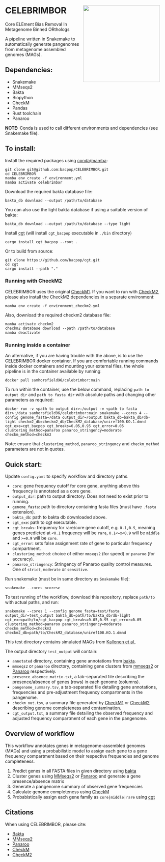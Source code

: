 # CELEBRIMBOR <img src='celebrimbor_logo.png' align="right" height="250" />

Core ELEment Bias Removal In Metagenome Binned ORthologs

A pipeline written in Snakemake to automatically generate pangenomes from metagenome assembled genomes (MAGs).

## Dependencies:

* Snakemake
* MMseqs2
* Bakta
* Biopython
* CheckM
* Pandas
* Rust toolchain
* Panaroo

**NOTE:** Conda is used to call different environments and dependencies (see Snakemake file).

## To install:

Install the required packages using [conda](https://conda.io/projects/conda/en/latest/user-guide/install/index.html)/[mamba](https://github.com/mamba-org/mamba):

```
git clone git@github.com:bacpop/CELEBRIMBOR.git
cd CELEBRIMBOR
mamba env create -f environment.yml
mamba activate celebrimbor
```

Download the required bakta database file:

```
bakta_db download --output /path/to/database
```

You can also use the light bakta database if using a suitable version of bakta:

```
bakta_db download --output /path/to/database --type light
```

Install [cgt](https://github.com/bacpop/cgt) (will install `cgt_bacpop` executable in `./bin` directory)
```
cargo install cgt_bacpop --root .
```

Or to build from source:
```
git clone https://github.com/bacpop/cgt.git
cd cgt
cargo install --path "."
```

### Running with CheckM2

CELEBRIMBOR uses the original [CheckM1](https://genome.cshlp.org/content/25/7/1043). If you want to run with [CheckM2](https://www.nature.com/articles/s41592-023-01940-w), please also install the CheckM2 dependencies in a separate environment:

```
mamba env create -f environment_checkm2.yml
```

Also, download the required checkm2 database file:

```
mamba activate checkm2
checkm2 database download --path /path/to/database
mamba deactivate
```

### Running inside a container

An alternative, if you are having trouble with the above, is to use the CELEBRIMBOR docker
container. If you are comfortable running commands inside docker containers and mounting
your external files, the whole pipeline is in the container available by running:

```
docker pull samhorsfield96/celebrimbor:main
```

To run within the container, use the below command, replacing `path to output dir` and `path to fasta dir` with absolute paths and changing other parameters as required:

```
docker run -v <path to output dir>:/output -v <path to fasta dir>:/data samhorsfield96/celebrimbor:main snakemake --cores 4 --config genome_fasta=/data output_dir=/output bakta_db=bakta_db/db-light checkm2_db=checkm2_db/CheckM2_database/uniref100.KO.1.dmnd cgt_exe=cgt_bacpop cgt_breaks=0.05,0.95 cgt_error=0.05 clustering_method=panaroo panaroo_stringency=moderate checkm_method=checkm2
```

Note: ensure that `clustering_method`, `panaroo_stringency` and `checkm_method` parameters are not in quotes.

## Quick start:

Update `config.yaml` to specify workflow and directory paths.
- `core`: gene frequency cutoff for core gene, anything above this frequency is annotated as a core gene.
- `output_dir`: path to output directory. Does not need to exist prior to running.
- `genome_fasta`: path to directory containing fasta files (must have `.fasta` extension).
- `bakta_db`: path to bakta db downloaded above.
- `cgt_exe`: path to cgt executable.
- `cgt_breaks`: frequency for rare/core gene cutoff, e.g. `0.1,0.9`, meaning genes predicted at `<0.1` frequency will be `rare`, `0.1<=x<0.9` will be `middle` and `>=0.9` will be `core`.
- `cgt_error`: sets false assignment rate of gene to particular frequency compartment.
- `clustering_method`: choice of either `mmseqs2` (for speed) or `panaroo` (for accuracy).
- `panaroo_stringency`: Stringency of Panaroo quality control measures. One of `strict`, `moderate` or `sensitive`.

Run snakemake (must be in same directory as `Snakemake` file):

```
snakemake --cores <cores>
```

To test running of the workflow, download this repository, replace `path/to` with actual paths, and run:

```
snakemake --cores 1 --config genome_fasta=test/fasta output_dir=test_output bakta_db=path/to/bakta_db/db-light cgt_exe=path/to/cgt_bacpop cgt_breaks=0.05,0.95 cgt_error=0.05 clustering_method=panaroo panaroo_stringency=moderate checkm_method=checkm2 checkm2_db=path/to/CheckM2_database/uniref100.KO.1.dmnd 
```

This test directory contains simulated MAGs from [Kallonen et al.](https://www.ncbi.nlm.nih.gov/pmc/articles/PMC5538559/).

The output directory `test_output` will contain:

- `annotated` directory, containing gene annotations from [bakta](https://github.com/oschwengers/bakta).
- `mmseqs2` or `panaroo` directory, containing gene clusters from [mmseqs2](https://github.com/soedinglab/MMseqs2) or [Panaroo](https://github.com/gtonkinhill/panaroo) respectively.
- `presence_absence_matrix.txt`, a tab-separated file describing the presence/absence of genes (rows) in each genome (columns).
- `pangenome_summary.tsv`, a tab-separated file detailing gene annotations, frequencies and pre-adjustment frequency compartments in the pangenome.
- `checkm_out.tsv`, a summary file generated by [CheckM1](https://github.com/Ecogenomics/CheckM) or [CheckM2](https://www.nature.com/articles/s41592-023-01940-w) describing genome completeness and contamination.
- `cgt_output.txt`, a summary file detailing the observed frequency and adjusted frequency compartment of each gene in the pangenome.

## Overview of workflow

This workflow annotates genes in metagenome-assembled genomes (MAGs) and using a probabilistic model to assign each gene to a gene frequency compartment based on their respective frequencies and genome completeness.

1. Predict genes in all FASTA files in given directory using [bakta](https://github.com/oschwengers/bakta)
1. Cluster genes using [MMseqs2](https://github.com/soedinglab/MMseqs2) or [Panaroo](https://github.com/gtonkinhill/panaroo) and generate a gene presence/absence matrix
1. Generate a pangenome summary of observed gene frequencies
1. Calculate genome completeness using [CheckM](https://github.com/Ecogenomics/CheckM)
1. Probabistically assign each gene family as `core|middle|rare` using [cgt](https://github.com/bacpop/cgt)

## Citations

When using CELEBRIMBOR, please cite:

- [Bakta](https://www.microbiologyresearch.org/content/journal/mgen/10.1099/mgen.0.000685#tab2)
- [MMseqs2](https://www.nature.com/articles/nbt.3988)
- [Panaroo](https://genomebiology.biomedcentral.com/articles/10.1186/s13059-020-02090-4)
- [CheckM](https://genome.cshlp.org/content/25/7/1043)
- [CheckM2](https://www.nature.com/articles/s41592-023-01940-w)





